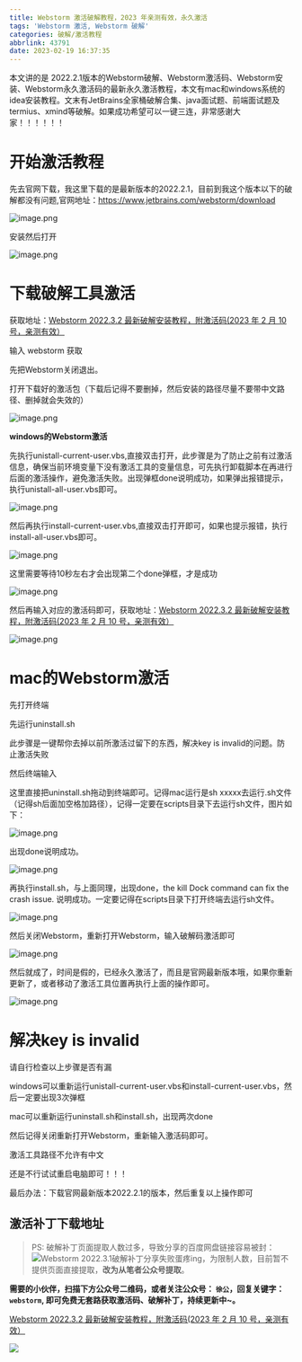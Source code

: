 ```yaml
---
title: Webstorm 激活破解教程，2023 年亲测有效，永久激活
tags: 'Webstorm 激活, Webstorm 破解'
categories: 破解/激活教程
abbrlink: 43791
date: 2023-02-19 16:37:35
---
```


本文讲的是 2022.2.1版本的Webstorm破解、Webstorm激活码、Webstorm安装、Webstorm永久激活码的最新永久激活教程，本文有mac和windows系统的idea安装教程。文末有JetBrains全家桶破解合集、java面试题、前端面试题及termius、xmind等破解。如果成功希望可以一键三连，非常感谢大家！！！！！！

# **开始激活教程**

先去官网下载，我这里下载的是最新版本的2022.2.1，目前到我这个版本以下的破解都没有问题,官网地址：https://www.jetbrains.com/webstorm/download

![image.png](https://raw.githubusercontent.com/gdutxiaoxu/blog_pic/master/23/02352d18e4fee548cdaa422a8e6eda656a.png)

安装然后打开

![image.png](https://raw.githubusercontent.com/gdutxiaoxu/blog_pic/master/23/020622cceef465461ea3066d693b75de8b-20230220231322889.png)

# **下载破解工具激活**

获取地址：[Webstorm 2022.3.2 最新破解安装教程，附激活码(2023 年 2 月 10 号，亲测有效）](docs.qq.com/doc/DUmljUnJLZktieGpD)

输入 webstorm 获取

先把Webstorm关闭退出。

打开下载好的激活包（下载后记得不要删掉，然后安装的路径尽量不要带中文路径、删掉就会失效的）

![image.png](https://raw.githubusercontent.com/gdutxiaoxu/blog_pic/master/23/027683d4e85385459f8d7dedded8b0ad66.png)

**windows的Webstorm激活**

先执行unistall-current-user.vbs,直接双击打开，此步骤是为了防止之前有过激活信息，确保当前环境变量下没有激活工具的变量信息，可先执行卸载脚本在再进行后面的激活操作，避免激活失败。出现弹框done说明成功，如果弹出报错提示，执行unistall-all-user.vbs即可。

![image.png](https://raw.githubusercontent.com/gdutxiaoxu/blog_pic/master/23/02eb76cd7f4b424765bb746057b011a934.png)

然后再执行install-current-user.vbs,直接双击打开即可，如果也提示报错，执行install-all-user.vbs即可。

![image.png](https://raw.githubusercontent.com/gdutxiaoxu/blog_pic/master/23/02d027aba6458e431f85bf2302a9e297c5.png)

这里需要等待10秒左右才会出现第二个done弹框，才是成功

![image.png](https://raw.githubusercontent.com/gdutxiaoxu/blog_pic/master/23/023f2fca8e83de4f3383fb89154d582d9c-20230220231346502.png)

然后再输入对应的激活码即可，获取地址：[Webstorm 2022.3.2 最新破解安装教程，附激活码(2023 年 2 月 10 号，亲测有效）](docs.qq.com/doc/DUmljUnJLZktieGpD)



![image.png](https://raw.githubusercontent.com/gdutxiaoxu/blog_pic_2023/master/03/2023030822-82ace3.png)

# mac的Webstorm激活

先打开终端

先运行uninstall.sh

此步骤是一键帮你去掉以前所激活过留下的东西，解决key is invalid的问题。防止激活失败

然后终端输入

这里直接把uninstall.sh拖动到终端即可。记得mac运行是sh xxxxx去运行.sh文件（记得sh后面加空格加路径），记得一定要在scripts目录下去运行sh文件，图片如下：

![image.png](https://raw.githubusercontent.com/gdutxiaoxu/blog_pic/master/23/021f6144b8a131402fa9870d7afd360f4d.png)

出现done说明成功。

![image.png](https://raw.githubusercontent.com/gdutxiaoxu/blog_pic/master/23/02d8cf648a25044c3eb4e39f2b0fc4f4c2.png)

再执行install.sh，与上面同理，出现done，the kill Dock command can fix the crash issue. 说明成功。一定要记得在scripts目录下打开终端去运行sh文件。

![image.png](https://raw.githubusercontent.com/gdutxiaoxu/blog_pic/master/23/02c7ec9bb495c445aa890222e9b821e804.png)

然后关闭Webstorm，重新打开Webstorm，输入破解码激活即可

![image.png](https://raw.githubusercontent.com/gdutxiaoxu/blog_pic/master/23/0288b6aa848cd34436b506fb14b49cce76.png)

然后就成了，时间是假的，已经永久激活了，而且是官网最新版本哦，如果你重新更新了，或者移动了激活工具位置再执行上面的操作即可。

![image.png](https://raw.githubusercontent.com/gdutxiaoxu/blog_pic/master/23/02f66273d2fda3450b8bbde08880ca1ecd.png)

# 解决key is invalid

请自行检查以上步骤是否有漏

windows可以重新运行unistall-current-user.vbs和install-current-user.vbs，然后一定要出现3次弹框

mac可以重新运行uninstall.sh和install.sh，出现两次done

然后记得关闭重新打开Webstorm，重新输入激活码即可。

激活工具路径不允许有中文

还是不行试试重启电脑即可！！！

最后办法：下载官网最新版本2022.2.1的版本，然后重复以上操作即可

## 激活补丁下载地址

> PS: 破解补丁页面提取人数过多，导致分享的百度网盘链接容易被封：![Webstorm 2022.3.1破解补丁分享失败](https://raw.githubusercontent.com/gdutxiaoxu/blog_pic/master/23/02164604365771068.jpeg)蛋疼ing，为限制人数，目前暂不提供页面直接提取，**改为从笔者公众号提取**。

**需要的小伙伴，扫描下方公众号二维码，或者关注公众号： `徐公`，回复关键字：`webstorm`, 即可免费无套路获取激活码、破解补丁，持续更新中~。**

[Webstorm 2022.3.2 最新破解安装教程，附激活码(2023 年 2 月 10 号，亲测有效）](docs.qq.com/doc/DUmljUnJLZktieGpD)

![](https://raw.githubusercontent.com/gdutxiaoxu/blog_pic/master/23/020220230219163502.png)